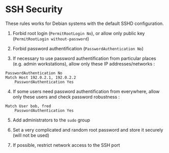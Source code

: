 
# SSH Security #

These rules works for Debian systems with the default SSHD configuration.



1. Forbid root login (`PermitRootLogin No`), or allow only public key (`PermitRootLogin without-password`)

2. Forbid password authentification (`PasswordAuthentication No`)

3. If necessary to use password authentification from particular places (e.g. admin workstations), allow only these IP addresses/networks :

~~~~~
PasswordAuthentication No
Match Host 192.0.2.1, 192.0.2.2
	PasswordAuthentication Yes
~~~~~

4. If some users need password authentification from everywhere, allow only these users and check password robustness :

~~~~~
Match User bob, fred
	PasswordAuthentication Yes
~~~~~

5. Add administrators to the `sudo` group

6. Set a very complicated and random root password and store it securely (will not be used)

7. If possible, restrict network access to the SSH port

